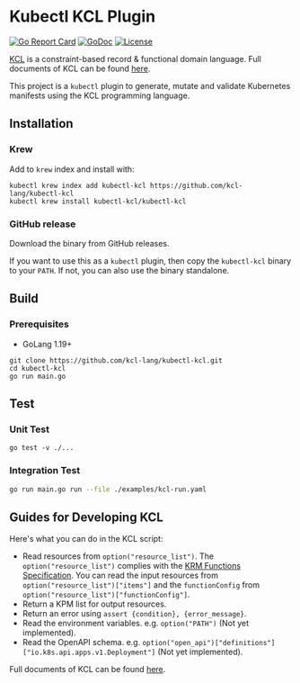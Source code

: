 # Kubectl KCL Plugin

[![Go Report Card](https://goreportcard.com/badge/github.com/kcl-lang/kubectl-kcl)](https://goreportcard.com/report/github.com/kcl-lang/kubectl-kcl)
[![GoDoc](https://godoc.org/github.com/kcl-lang/kubectl-kcl?status.svg)](https://godoc.org/github.com/kcl-lang/kubectl-kcl)
[![License](https://img.shields.io/badge/License-Apache%202.0-blue.svg)](https://github.com/kcl-lang/kubectl-kcl/blob/main/LICENSE)

[KCL](https://github.com/KusionStack/KCLVM) is a constraint-based record & functional domain language. Full documents of KCL can be found [here](https://kcl-lang.io/).

This project is a `kubectl` plugin to generate, mutate and validate Kubernetes manifests using the KCL programming language.

## Installation

### Krew

Add to `krew` index and install with:

```shell
kubectl krew index add kubectl-kcl https://github.com/kcl-lang/kubectl-kcl
kubectl krew install kubectl-kcl/kubectl-kcl
```

### GitHub release

Download the binary from GitHub releases.

If you want to use this as a `kubectl` plugin, then copy the `kubectl-kcl` binary to your `PATH`. If not, you can also use the binary standalone.

## Build

### Prerequisites

+ GoLang 1.19+

```shell
git clone https://github.com/kcl-lang/kubectl-kcl.git
cd kubectl-kcl
go run main.go
```

## Test

### Unit Test

```shell
go test -v ./...
```

### Integration Test

```bash
go run main.go run --file ./examples/kcl-run.yaml
```

## Guides for Developing KCL

Here's what you can do in the KCL script:

+ Read resources from `option("resource_list")`. The `option("resource_list")` complies with the [KRM Functions Specification](https://kpt.dev/book/05-developing-functions/01-functions-specification). You can read the input resources from `option("resource_list")["items"]` and the `functionConfig` from `option("resource_list")["functionConfig"]`.
+ Return a KPM list for output resources.
+ Return an error using `assert {condition}, {error_message}`.
+ Read the environment variables. e.g. `option("PATH")` (Not yet implemented).
+ Read the OpenAPI schema. e.g. `option("open_api")["definitions"]["io.k8s.api.apps.v1.Deployment"]` (Not yet implemented).

Full documents of KCL can be found [here](https://kcl-lang.io/).
